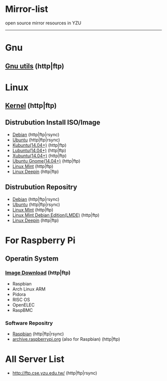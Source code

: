 Mirror-list
===========

open source mirror resources in YZU

---------

# Gnu

## [Gnu utils](http://forum.cse.yzu.edu.tw/gnu/) (http|ftp)

# Linux

## [Kernel](http://forum.cse.yzu.edu.tw/Linux/kernel/) (http|ftp)

## Distrubution Install ISO/Image
 - [Debian](http://linux.cse.yzu.edu.tw/debian-cd/) (http|ftp|rsync)
 - [Ubuntu](http://linux.cse.yzu.edu.tw/ubuntu-releases/) (http|ftp|rsync)
 - [Kubuntu(14.04+)](http://forum.cse.yzu.edu.tw/linux/kubuntu-releases/) (http|ftp)
 - [Lubuntu(14.04+)](http://forum.cse.yzu.edu.tw/linux/lubuntu-release/) (http|ftp)
 - [Xubuntu(14.04+)](http://forum.cse.yzu.edu.tw/linux/xubuntu-release/) (http|ftp)
 - [Ubuntu Gnome(14.04+)](http://forum.cse.yzu.edu.tw/linux/ubuntu-gnome-releases/) (http|ftp)
 - [Linux Mint](http://forum.cse.yzu.edu.tw/Linux/linuxmint/isos/) (http|ftp)
 - [Linux Deepin](http://forum.cse.yzu.edu.tw/Linux/Deepin/deepin-cd/) (http|ftp)

## Distrubution Repositry
 - [Debian](http://linux.cse.yzu.edu.tw/debian/) (http|ftp|rsync)
 - [Ubuntu](http://linux.cse.yzu.edu.tw/ubuntu/) (http|ftp|rsync)
 - [Linux Mint](http://forum.cse.yzu.edu.tw/Linux/linuxmint/packages/) (http|ftp)
 - [Linux Mint Debian Edition(LMDE)](http://forum.cse.yzu.edu.tw/Linux/linuxmint/debian/latest/) (http|ftp)
 - [Linux Deepin](http://forum.cse.yzu.edu.tw/Linux/Deepin/deepin/) (http|ftp)

# For Raspberry Pi

## Operatin System

### [Image Download](http://forum.cse.yzu.edu.tw/Linux/raspberrypi/) (http|ftp)
 - Raspbian
 - Arch Linux ARM
 - Pidora
 - RISC OS
 - OpenELEC
 - RaspBMC

### Software Repositry
 - [Raspbian](http://ftp.cse.yzu.edu.tw/) (http|ftp|rsync)
 - [archive.raspberrypi.org](http://forum.cse.yzu.edu.tw/Linux/archive.raspberrypi.org/) (also for Raspbian) (http|ftp)


# All Server List
 - http://ftp.cse.yzu.edu.tw/ (http|ftp|rsync)
